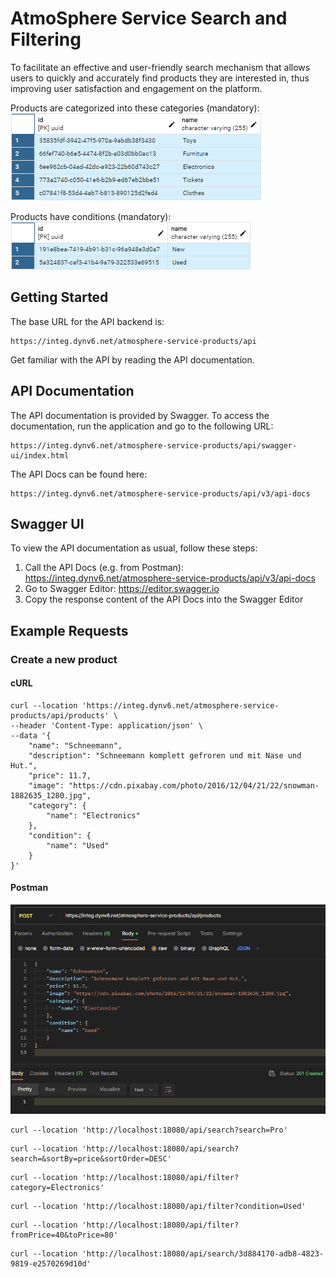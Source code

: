 # AtmoSphere Service Search and Filtering

To facilitate an effective and user-friendly search mechanism that allows users to 
quickly and accurately find products they are interested in, thus improving user 
satisfaction and engagement on the platform.

Products are categorized into these categories (mandatory):
![Categories](docs/categories.png)

Products have conditions (mandatory):
![Conditions](docs/conditions.png)

## Getting Started
The base URL for the API backend is:
```
https://integ.dynv6.net/atmosphere-service-products/api
```
Get familiar with the API by reading the API documentation.

## API Documentation

The API documentation is provided by Swagger. 
To access the documentation, run the application and go to the following URL:
```
https://integ.dynv6.net/atmosphere-service-products/api/swagger-ui/index.html
```

The API Docs can be found here:
```
https://integ.dynv6.net/atmosphere-service-products/api/v3/api-docs
```

## Swagger UI
To view the API documentation as usual, follow these steps:
1. Call the API Docs (e.g. from Postman): https://integ.dynv6.net/atmosphere-service-products/api/v3/api-docs
2. Go to Swagger Editor: https://editor.swagger.io
3. Copy the response content of the API Docs into the Swagger Editor

## Example Requests

### Create a new product

#### cURL
```
curl --location 'https://integ.dynv6.net/atmosphere-service-products/api/products' \
--header 'Content-Type: application/json' \
--data '{
    "name": "Schneemann",
    "description": "Schneemann komplett gefroren und mit Nase und Hut.",
    "price": 11.7,
    "image": "https://cdn.pixabay.com/photo/2016/12/04/21/22/snowman-1882635_1280.jpg",
    "category": {
        "name": "Electronics"
    },
    "condition": {
        "name": "Used"
    }
}'
```

#### Postman
![Postman](docs/POST_products.png)

```
curl --location 'http://localhost:18080/api/search?search=Pro'
```
```
curl --location 'http://localhost:18080/api/search?search=&sortBy=price&sortOrder=DESC'
```
```
curl --location 'http://localhost:18080/api/filter?category=Electronics'
```
```
curl --location 'http://localhost:18080/api/filter?condition=Used'
```
```
curl --location 'http://localhost:18080/api/filter?fromPrice=40&toPrice=80'
```
```
curl --location 'http://localhost:18080/api/search/3d884170-adb8-4823-9819-e2570269d10d'
```

